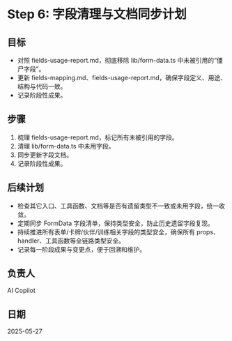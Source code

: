 # Step 6: 字段清理与文档同步计划

## 目标
- 对照 fields-usage-report.md，彻底移除 lib/form-data.ts 中未被引用的“僵尸字段”。
- 更新 fields-mapping.md、fields-usage-report.md，确保字段定义、用途、结构与代码一致。
- 记录阶段性成果。

## 步骤
1. 梳理 fields-usage-report.md，标记所有未被引用的字段。
2. 清理 lib/form-data.ts 中未用字段。
3. 同步更新字段文档。
4. 记录阶段性成果。

## 后续计划
- 检查其它入口、工具函数、文档等是否有遗留类型不一致或未用字段，统一收敛。
- 定期同步 FormData 字段清单，保持类型安全，防止历史遗留字段复现。
- 持续推进所有表单/卡牌/伙伴/训练相关字段的类型安全，确保所有 props、handler、工具函数等全链路类型安全。
- 记录每一阶段成果与变更点，便于回溯和维护。

## 负责人
AI Copilot

## 日期
2025-05-27
